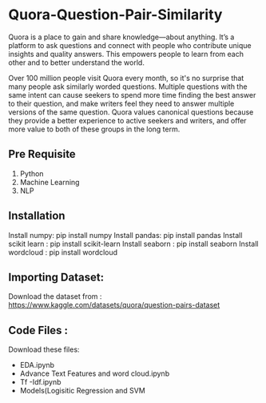 # Quora-Question-Pair-Similarity
Quora is a place to gain and share knowledge—about anything. It’s a platform to ask questions and connect with people who contribute unique insights and quality answers. 
This empowers people to learn from each other and to better understand the world.

Over 100 million people visit Quora every month, so it's no surprise that many people ask similarly worded questions. Multiple questions with the same intent can cause 
seekers to spend more time finding the best answer to their question, and make writers feel they need to answer multiple versions of the same question. 
Quora values canonical questions because they provide a better experience to active seekers and writers, and offer more value to both of these groups in the long term.


## Pre Requisite
  1. Python 
  2. Machine Learning
  3. NLP

## Installation 
  Install numpy: pip install numpy
  Install pandas: pip install pandas
  Install scikit learn : pip install scikit-learn
  Install seaborn : pip install seaborn
  Install wordcloud : pip install wordcloud
  
## Importing Dataset:
  Download the dataset from : https://www.kaggle.com/datasets/quora/question-pairs-dataset 

## Code Files :
Download these files:
-  EDA.ipynb
-  Advance Text Features and word cloud.ipynb
-  Tf -Idf.ipynb
-  Models(Logisitic Regression and SVM
    
